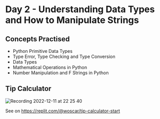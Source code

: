 # Day 2 - Understanding Data Types and How to Manipulate Strings

## Concepts Practised

* Python Primitive Data Types
* Type Error, Type Checking and Type Conversion
* Data Types
* Mathematical Operations in Python
* Number Manipulation and F Strings in Python

## Tip Calculator

![Recording 2022-12-11 at 22 25 40](https://user-images.githubusercontent.com/4297129/206929658-26be489e-4ea0-4110-b285-7e90e70b64a2.gif)


See on https://replit.com/@woscar/tip-calculator-start
